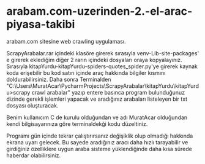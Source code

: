 # arabam.com-uzerinden-2.-el-arac-piyasa-takibi
arabam.com sitesine web crawling uygulaması.

ScrapyArabalar.rar içindeki klasöre girerek sırasıyla venv-Lib-site-packages' e girerek eklediğim diğer 2 rarın içindeki dosyaları oraya kopyalayınız. 
Sırasıyla kitapYurdu-kitapYurdu-spiders-quotes_spider.py'ye girerek kaynak koda erişebilir bu kod satırı içinde araç hakkında bilgiler kısmını doldurabilirsiniz.
Daha sonra Terminalden "C:\Users\MuratAcar\PycharmProjects\ScrapyArabalar\kitapYurdu\kitapYurdu>scrapy crawl arabalar" yazıp entere basınca program bulunduğunuz dizinde gerekli
işlemleri yapacak ve aradığınız arabaları listeleyen bir txt dosyası oluşturacak.

Benim kullanıcım C de kurulu olduğundan ve adı MuratAcar olduğundan kendi bilgisayarınıza göre terminaldekği kodu düzeltiniz.

Programı gün içinde tekrar çalıştırırsanız değişiklik olup olmadığı hakkında ekrana uyarı gelecek. Bu
sayede aradığınız aracı daha hızlı tarayabilir ve girdiğiniz özelliklere uygun araba sisteme yüklendiğinde daha kısa sürede haberdar olabilirsiniz.



